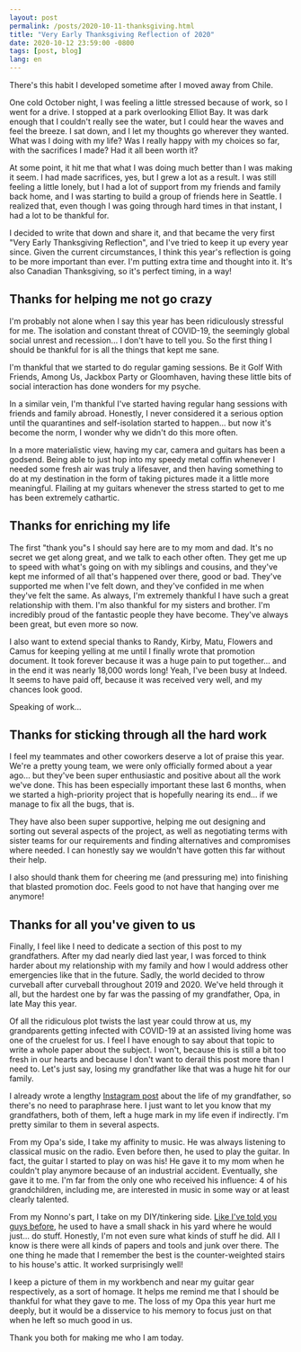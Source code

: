 ```yaml
---
layout: post
permalink: /posts/2020-10-11-thanksgiving.html
title: "Very Early Thanksgiving Reflection of 2020"
date: 2020-10-12 23:59:00 -0800
tags: [post, blog]
lang: en
---
```


There's this habit I developed sometime after I moved away from Chile.

One cold October night, I was feeling a little stressed because of work, so I 
went for a drive. I stopped at a park overlooking Elliot Bay. It was dark enough
that I couldn't really see the water, but I could hear the waves and feel the
breeze. I sat down, and I let my thoughts go wherever they wanted. What was I
doing with my life? Was I really happy with my choices so far, with the sacrifices 
I made? Had it all been worth it?

At some point, it hit me that what I was doing much better than I was making it
seem. I had made sacrifices, yes, but I grew a lot as a result. I was still feeling
a little lonely, but I had a lot of support from my friends and family back home,
and I was starting to build a group of friends here in Seattle. I realized that,
even though I was going through hard times in that instant, I had a lot to be thankful
for.

I decided to write that down and share it, and that became the very first "Very
Early Thanksgiving Reflection", and I've tried to keep it up every year since.
Given the current circumstances, I think this year's reflection is going to be
more important than ever. I'm putting extra time and thought into it. It's also
Canadian Thanksgiving, so it's perfect timing, in a way!

<!--more-->

## Thanks for helping me not go crazy

I'm probably not alone when I say this year has been ridiculously stressful for
me. The isolation and constant threat of COVID-19, the seemingly global social
unrest and recession... I don't have to tell you. So the first thing I should be
thankful for is all the things that kept me sane.

I'm thankful that we started to do regular gaming sessions. Be it Golf With Friends,
Among Us, Jackbox Party or Gloomhaven, having these little bits of social interaction
has done wonders for my psyche.

In a similar vein, I'm thankful I've started having regular hang sessions with
friends and family abroad. Honestly, I never considered it a serious option until
the quarantines and self-isolation started to happen... but now it's become the norm,
I wonder why we didn't do this more often.

In a more materialistic view, having my car, camera and guitars has been a godsend.
Being able to just hop into my speedy metal coffin whenever I needed some fresh air
was truly a lifesaver, and then having something to do at my destination in the form
of taking pictures made it a little more meaningful. Flailing at my guitars whenever
the stress started to get to me has been extremely cathartic.

## Thanks for enriching my life

The first "thank you"s I should say here are to my mom and dad. It's no secret we get
along great, and we talk to each other often. They get me up to speed with what's going
on with my siblings and cousins, and they've kept me informed of all that's happened
over there, good or bad. They've supported me when I've felt down, and they've confided
in me when they've felt the same. As always, I'm extremely thankful I have such a great
relationship with them. I'm also thankful for my sisters and brother. I'm incredibly
proud of the fantastic people they have become. They've always been great, but even
more so now.

I also want to extend special thanks to Randy, Kirby, Matu, Flowers and Camus for
keeping yelling at me until I finally wrote that promotion document. It took
forever because it was a huge pain to put together... and in the end it was nearly
18,000 words long! Yeah, I've been busy at Indeed. It seems to have paid off,
because it was received very well, and my chances look good.

Speaking of work...

## Thanks for sticking through all the hard work

I feel my teammates and other coworkers deserve a lot of praise this year. We're
a pretty young team, we were only officially formed about a year ago... but they've
been super enthusiastic and positive about all the work we've done. This has been
especially important these last 6 months, when we started a high-priority project
that is hopefully nearing its end... if we manage to fix all the bugs, that is.

They have also been super supportive, helping me out designing and sorting out
several aspects of the project, as well as negotiating terms with sister teams
for our requirements and finding alternatives and compromises where needed. I can
honestly say we wouldn't have gotten this far without their help.

I also should thank them for cheering me (and pressuring me) into finishing that
blasted promotion doc. Feels good to not have that hanging over me anymore!

## Thanks for all you've given to us

Finally, I feel like I need to dedicate a section of this post to my grandfathers.
After my dad nearly died last year, I was forced to think harder about my relationship
with my family and how I would address other emergencies like that in the future.
Sadly, the world decided to throw curveball after curveball throughout 2019 and 2020.
We've held through it all, but the hardest one by far was the passing of my
grandfather, Opa, in late May this year.

Of all the ridiculous plot twists the last year could throw at us, my grandparents
getting infected with COVID-19 at an assisted living home was one of the cruelest
for us. I feel I have enough to say about that topic to write a whole paper about
the subject. I won't, because this is still a bit too fresh in our hearts and because
I don't want to derail this post more than I need to. Let's just say, losing my
grandfather like that was a huge hit for our family.

I already wrote a lengthy [Instagram post](https://www.instagram.com/p/CAwO0E5DAlM/)
about the life of my grandfather, so there's no need to paraphrase here. I just want
to let you know that my grandfathers, both of them, left a huge mark in my life even
if indirectly. I'm pretty similar to them in several aspects.

From my Opa's side, I take my affinity to music. He was always listening to classical
music on the radio. Even before then, he used to play the guitar. In fact, the guitar
I started to play on was his! He gave it to my mom when he couldn't play anymore
because of an industrial accident. Eventually, she gave it to me. I'm far from the
only one who received his influence: 4 of his grandchildren, including me, are
interested in music in some way or at least clearly talented.

From my Nonno's part, I take on my DIY/tinkering side. [Like I've told you guys
before](https://www.instagram.com/p/BoFXzrGHJYC/), he used to have a small shack in
his yard where he would just... do stuff. Honestly, I'm not even sure what kinds of
stuff he did. All I know is there were all kinds of papers and tools and junk over
there. The one thing he made that I remember the best is the counter-weighted stairs
to his house's attic. It worked surprisingly well!

I keep a picture of them in my workbench and near my guitar gear respectively, as a
sort of homage. It helps me remind me that I should be thankful for what they gave 
to me. The loss of my Opa this year hurt me deeply, but it would be a disservice to
his memory to focus just on that when he left so much good in us.

Thank you both for making me who I am today.